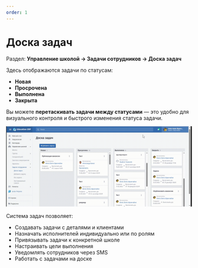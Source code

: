 ```yaml
---
order: 1
---
```


# Доска задач

Раздел: **Управление школой → Задачи сотрудников → Доска задач**

Здесь отображаются задачи по статусам:

* **Новая**
* **Просрочена**
* **Выполнена**
* **Закрыта**

Вы можете **перетаскивать задачи между статусами** — это удобно для визуального контроля и быстрого изменения статуса задачи.

![](<../../.gitbook/assets/bandicam-2025-06-05-08-55-15-460.gif>)

Система задач позволяет:

* Создавать задачи с деталями и клиентами
* Назначать исполнителей индивидуально или по ролям
* Привязывать задачи к конкретной школе
* Настраивать цели выполнения
* Уведомлять сотрудников через SMS
* Работать с задачами на  доске